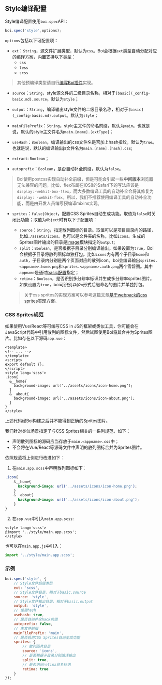 ## Style编译配置

Style编译配置使用`boi.spec`API：

```JavaScript
boi.spec('style',options);
```

`options`包括以下可配置项：

* `ext`：`String`，源文件扩展类型，默认为`css`。Boi会根据`ext`类型自动分配对应的编译方案，内置支持以下类型：
  * `css`
  * `less`
  * `scss`
> 其他预编译类型请自行[编写Boi插件](_advance-plugin.md)实现。

* `source`：`String`，style源文件的二级目录名称，相对于`[basic](_config-basic.md).source`。默认为`style`；

* `output`：`String`，编译输出style文件的二级目录名称，相对于`[basic](_config-basic.md).output`。默认为`style`；

* `mainFilePrefix`：`String`，style主文件的命名前缀，默认为`main`。也就是说，默认的style主文件名为`main.[name].[extType]`；

* `useHash`：`Boolean`，编译输出的css文件名是否加上hash指纹，默认为`true`。也就是说，默认的编译输出js文件名为`main.[name].[hash].css`;

* `extract`: `Boolean`；

* `autoprefix`：`Boolean`，是否自动补全前缀，默认为`false`。
> Boi使用postcss实现自动补全前缀，但是可能会引起一些**中间版本**浏览器无法兼容的问题。比如，flex布局在IOS8的Safari下的写法应该是`display:-webkit-box-flex`，而大多数编译工具的自动补全会将其修复为`display: -webkit-flex`。所以，我们不推荐使用编译工具的自动补全功能，而是由开发人员编写预编译mixins实现。

* `sprites`：`false|Object`，配置CSS Sprites自动生成功能。取值为`false`时关闭此功能；取值为`Object`时有以下子配置项：
  * `source`：`String`，指定散列图标的目录。取值可以是项目目录内的路径，比如`./assets/icons`。也可以是文件夹的名称，比如`icons`。生成的Sprites图片输出的目录是[image](_config-image.md)模块指定的`output`;
  * `split`：`Boolean`，是否根据子目录分别编译输出。如果设置为`true`，Boi会根据子目录将散列图标单独打包。比如`icons`内有两个子目录`home`和`auth`，子目录内分别是两个页面对应的散列icon。boi会编译输出`sprites.<appname>.home.png`和`sprites.<appname>.auth.png`两个雪碧图。其中`appname`是通过[basic配置](_config-basic.md)指定；
  * `retina`：`Boolean`，是否识别多分辨率标识并生成多分辨率sprites图片。如果设置为`true`，boi可识别以`@2x`形式后缀命名的图片并单独打包。

  > 关于css sprites的实现方案可以参考这篇文章[基于webpack的css sprites实现方案](http://www.caiziguoguo.com/cj21j94e5000uwj0hlbvlisk6/)。

### CSS Sprites规范
如果使用Vue/React等可编写CSS in JS的框架或类似工具，你可能会在JavaScript代码中引用散列的图标文件，然后试图使用Boi将其合并为Sprites图片。比如存在以下源码`app.vue`：
```Vue
<template>
<!-- ... -->
</template>
<script>
export default {};
</script>
<style lang='scss'>
.icon{
  &__home{
    background-image: url('../assets/icons/icon-home.png');
  }
  &__about{
    background-image: url('../assets/icons/icon-about.png');
  }
}
</style>
```

上述代码经Boi构建之后并不能得到正确的Sprites图片。

我们针对类似场景指定了与CSS Sprites相关的一系列规范，如下：
* 声明散列图标的源码应当存放于`main.<appname>.css`中；
* 不会将在Vue/React等源码文件中声明的散列图标合并为Sprites图片。

依照规范将上例进行改进如下：
1. 在`main.app.scss`中声明散列图标如下：
```css
.icon{
    &__home{
      background-image: url('../assets/icons/icon-home.png');
    }
    &__about{
      background-image: url('../assets/icons/icon-about.png');
    }
}
```
2. 在`app.vue`中引入`main.app.scss`:
```Vue
<style lang='scss'>
@import '../style/main.app.scss';
</style>
```
也可以在`main.app.js`中引入：
```JavaScript
import '../style/main.app.scss';
```


### 示例
```JavaScript
boi.spec('style', {
    // Style文件后缀类型
    ext: 'scss',
    // Style文件目录，相对于basic.source
    source: 'style',
    // Style文件输出目录，相对于basic.output
    output: 'style',
    // 使用hash
    useHash: true,
    // 是否自动补全hack前缀
    autoprefix: false,
    // 主文件前缀
    mainFilePrefix: 'main',
    // 是否启用CSS Sprites自动生成功能
    sprites: {
        // 散列图片目录
        source: 'icons',
        // 是否根据子目录分别编译输出
        split: true,
        // 是否识别retina命名标识
        retina: true
    }
});
```
